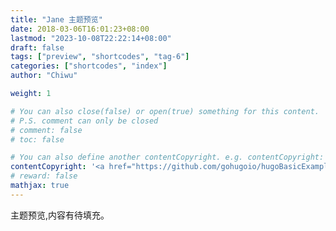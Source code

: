 ```yaml
---
title: "Jane 主题预览"
date: 2018-03-06T16:01:23+08:00
lastmod: "2023-10-08T22:22:14+08:00"
draft: false
tags: ["preview", "shortcodes", "tag-6"]
categories: ["shortcodes", "index"]
author: "Chiwu"

weight: 1

# You can also close(false) or open(true) something for this content.
# P.S. comment can only be closed
# comment: false
# toc: false

# You can also define another contentCopyright. e.g. contentCopyright: "This is another copyright."
contentCopyright: '<a href="https://github.com/gohugoio/hugoBasicExample" rel="noopener" target="_blank">See origin</a>'
# reward: false
mathjax: true
---
```


主题预览,内容有待填充。
